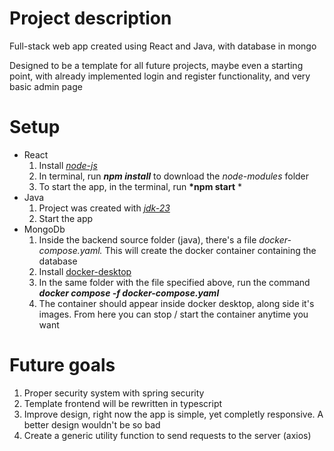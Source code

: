 # Project description

Full-stack web app created using React and Java, with database in mongo

Designed to be a template for all future projects, maybe even a starting point, with already implemented login and register functionality, and very basic admin page

# **Setup**

- React
  1. Install _[node-js](https://nodejs.org/en/download)_
  2. In terminal, run **_npm install_** to download the _node-modules_ folder
  3. To start the app, in the terminal, run **\*npm start** \*
- Java
  1. Project was created with _[jdk-23](https://www.oracle.com/java/technologies/downloads/)_
  2. Start the app
- MongoDb
  1. Inside the backend source folder (java), there's a file _docker-compose.yaml._ This will create the docker container containing the database
  2. Install [docker-desktop](https://www.docker.com/products/docker-desktop/)
  3. In the same folder with the file specified above, run the command **_docker compose -f docker-compose.yaml_**
  4. The container should appear inside docker desktop, along side it's images. From here you can stop / start the container anytime you want

# Future goals

1. Proper security system with spring security
2. Template frontend will be rewritten in typescript
3. Improve design, right now the app is simple, yet completly responsive. A better design wouldn't be so bad
4. Create a generic utility function to send requests to the server (axios)
